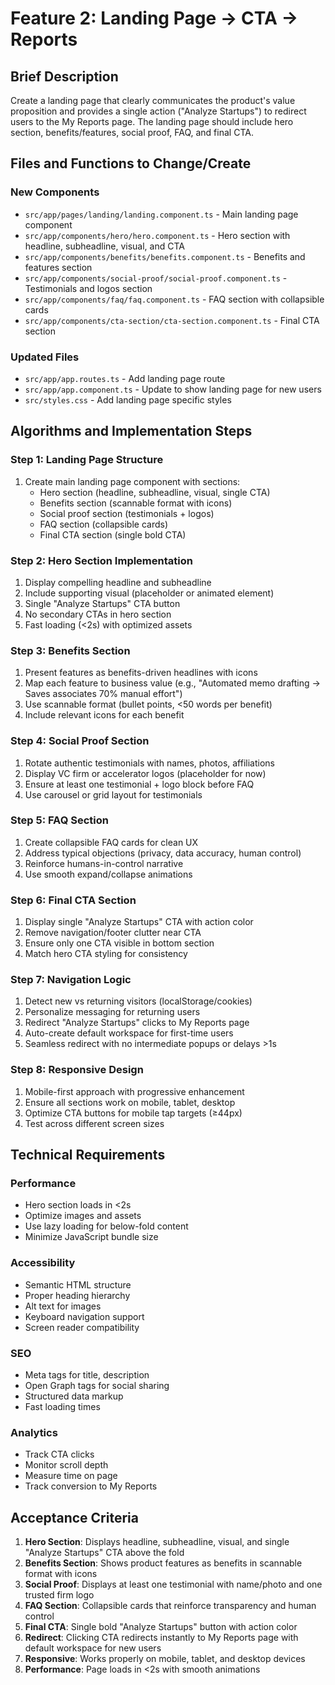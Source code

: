 # Feature 2: Landing Page → CTA → Reports

## Brief Description
Create a landing page that clearly communicates the product's value proposition and provides a single action ("Analyze Startups") to redirect users to the My Reports page. The landing page should include hero section, benefits/features, social proof, FAQ, and final CTA.

## Files and Functions to Change/Create

### New Components
- `src/app/pages/landing/landing.component.ts` - Main landing page component
- `src/app/components/hero/hero.component.ts` - Hero section with headline, subheadline, visual, and CTA
- `src/app/components/benefits/benefits.component.ts` - Benefits and features section
- `src/app/components/social-proof/social-proof.component.ts` - Testimonials and logos section
- `src/app/components/faq/faq.component.ts` - FAQ section with collapsible cards
- `src/app/components/cta-section/cta-section.component.ts` - Final CTA section

### Updated Files
- `src/app/app.routes.ts` - Add landing page route
- `src/app/app.component.ts` - Update to show landing page for new users
- `src/styles.css` - Add landing page specific styles

## Algorithms and Implementation Steps

### Step 1: Landing Page Structure
1. Create main landing page component with sections:
   - Hero section (headline, subheadline, visual, single CTA)
   - Benefits section (scannable format with icons)
   - Social proof section (testimonials + logos)
   - FAQ section (collapsible cards)
   - Final CTA section (single bold CTA)

### Step 2: Hero Section Implementation
1. Display compelling headline and subheadline
2. Include supporting visual (placeholder or animated element)
3. Single "Analyze Startups" CTA button
4. No secondary CTAs in hero section
5. Fast loading (<2s) with optimized assets

### Step 3: Benefits Section
1. Present features as benefits-driven headlines with icons
2. Map each feature to business value (e.g., "Automated memo drafting → Saves associates 70% manual effort")
3. Use scannable format (bullet points, <50 words per benefit)
4. Include relevant icons for each benefit

### Step 4: Social Proof Section
1. Rotate authentic testimonials with names, photos, affiliations
2. Display VC firm or accelerator logos (placeholder for now)
3. Ensure at least one testimonial + logo block before FAQ
4. Use carousel or grid layout for testimonials

### Step 5: FAQ Section
1. Create collapsible FAQ cards for clean UX
2. Address typical objections (privacy, data accuracy, human control)
3. Reinforce humans-in-control narrative
4. Use smooth expand/collapse animations

### Step 6: Final CTA Section
1. Display single "Analyze Startups" CTA with action color
2. Remove navigation/footer clutter near CTA
3. Ensure only one CTA visible in bottom section
4. Match hero CTA styling for consistency

### Step 7: Navigation Logic
1. Detect new vs returning visitors (localStorage/cookies)
2. Personalize messaging for returning users
3. Redirect "Analyze Startups" clicks to My Reports page
4. Auto-create default workspace for first-time users
5. Seamless redirect with no intermediate popups or delays >1s

### Step 8: Responsive Design
1. Mobile-first approach with progressive enhancement
2. Ensure all sections work on mobile, tablet, desktop
3. Optimize CTA buttons for mobile tap targets (≥44px)
4. Test across different screen sizes

## Technical Requirements

### Performance
- Hero section loads in <2s
- Optimize images and assets
- Use lazy loading for below-fold content
- Minimize JavaScript bundle size

### Accessibility
- Semantic HTML structure
- Proper heading hierarchy
- Alt text for images
- Keyboard navigation support
- Screen reader compatibility

### SEO
- Meta tags for title, description
- Open Graph tags for social sharing
- Structured data markup
- Fast loading times

### Analytics
- Track CTA clicks
- Monitor scroll depth
- Measure time on page
- Track conversion to My Reports

## Acceptance Criteria

1. **Hero Section**: Displays headline, subheadline, visual, and single "Analyze Startups" CTA above the fold
2. **Benefits Section**: Shows product features as benefits in scannable format with icons
3. **Social Proof**: Displays at least one testimonial with name/photo and one trusted firm logo
4. **FAQ Section**: Collapsible cards that reinforce transparency and human control
5. **Final CTA**: Single bold "Analyze Startups" button with action color
6. **Redirect**: Clicking CTA redirects instantly to My Reports page with default workspace for new users
7. **Responsive**: Works properly on mobile, tablet, and desktop devices
8. **Performance**: Page loads in <2s with smooth animations
